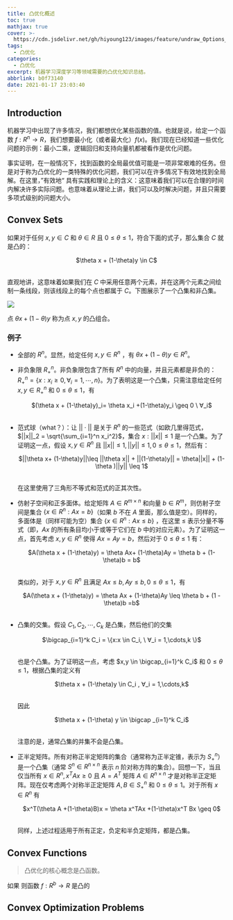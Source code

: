 ```yaml
---
title: 凸优化概述
toc: true
mathjax: true
cover: >-
  https://cdn.jsdelivr.net/gh/hiyoung123/images/feature/undraw_Options_re_9vxh.svg
tags:
  - 凸优化
categories:
  - 凸优化
excerpt: 机器学习深度学习等领域需要的凸优化知识总结。
abbrlink: b0f73140
date: 2021-01-17 23:03:40
---
```


## Introduction

机器学习中出现了许多情况，我们都想优化某些函数的值。也就是说，给定一个函数 $f:R^n \rightarrow R$，我们想要最小化（或者最大化）$f(x)$。我们现在已经知道一些优化问题的示例：最小二乘，逻辑回归和支持向量机都被看作是优化问题。

事实证明，在一般情况下，找到函数的全局最优值可能是一项非常艰难的任务。但是对于称为凸优化的一类特殊的优化问题，我们可以在许多情况下有效地找到全局解。在这里，”有效地“ 具有实践和理论上的含义：这意味着我们可以在合理的时间内解决许多实际问题。也意味着从理论上讲，我们可以及时解决问题，并且只需要多项式级别的问题大小。

## Convex Sets

如果对于任何 $x,y \in C$ 和 $\theta \in R$ 且 $0\leq \theta \leq 1$，符合下面的式子，那么集合 $C$ 就是凸的：

<center>$\theta x + (1-\theta)y \in C$</center></br>

直观地讲，这意味着如果我们在 $C$ 中采用任意两个元素，并在这两个元素之间绘制一条线段，则该线段上的每个点也都属于 $C$。下图展示了一个凸集和非凸集。

![](https://cdn.jsdelivr.net/gh/hiyoung123/images/img/img_conv_001.png)

点 $\theta x + (1-\theta)y$ 称为点 $x,y$ 的凸组合。

### 例子

* 全部的 $R^n$。显然，给定任何 $x,y \in R^n$ ，有 $\theta x + (1-\theta)y \in R^n$。

* 非负象限 $R^n_{+}$。非负象限包含了所有 $R^n$ 中的向量，并且元素都是非负的：$R^n_{+} = \{x: x_i \geq 0,∀_i =1,\cdots,n \}$。为了表明这是一个凸集，只需注意给定任何 $x,y \in R^n_+$ 和 $0\leq \theta \leq 1$，有

  <center>$(\theta x + (1-\theta)y)_i= \theta x_i +(1-\theta)y_i \geq 0 \ ∀_i$</center></br>

* 范式球（what？）：让 $||\cdot||$ 是关于 $R^n$ 的一些范式（如欧几里得范式，$||x||_2 = \sqrt{\sum_{i=1}^n x_i^2}$，集合 ${x: ||x||\leq 1}$ 是一个凸集。为了证明这一点，假设 $x,y \in R^n$ 且 $||x|| \leq 1, ||y|| \leq 1,0\leq \theta \leq 1$，然后有：

  <center>$||\theta x+ (1-\theta)y||\leq ||\theta x|| + ||(1-\theta)y|| = \theta||x|| + (1-\theta )||y|| \leq 1$</center></br>

  在这里使用了三角形不等式和范式的正其次性。

* 仿射子空间和正多面体。给定矩阵 $A \in R^{m \times n}$ 和向量 $b \in R^m$，则仿射子空间是集合 $\{x \in R^n: Ax=b \}$（如果 $b$ 不在 $A$ 里面，那么值是空）。同样的，多面体是（同样可能为空）集合 $\{ x \in R^n: Ax \leq b \}$ ，在这里 $\leq$ 表示分量不等式（即，$Ax$ 的所有条目均小于或等于它们在 $b$ 中的对应元素）。为了证明这一点，首先考虑 $x,y \in R^n$ 使得 $Ax=Ay=b$，然后对于 $0 \leq \theta \leq 1$ 有：

  <center>$A(\theta x + (1-\theta)y) = \theta Ax+ (1-\theta)Ay = \theta b + (1-\theta)b = b$</center></br>

  类似的，对于 $x,y \in R^n$ 且满足 $Ax \leq b, Ay \leq b, 0\leq \theta \leq 1$，有

  <center>$A(\theta x + (1-\theta)y) = \theta Ax + (1-\theta)Ay \leq \theta b + (1 - \theta)b =b$</center></br>

* 凸集的交集。假设 $C_1, C_2,\cdots,C_k$ 是凸集，然后他们的交集

  <center>$\bigcap_{i=1}^k C_i = \{x:x \in C_i, \ ∀_i = 1,\cdots,k \}$</center></br>

  也是个凸集。为了证明这一点，考虑 $x,y \in \bigcap_{i=1}^k C_i$ 和 $0\leq \theta \leq 1$，根据凸集的定义有

  <center>$\theta x + (1-\theta)y \in C_i , ∀_i = 1,\cdots,k$</center></br>

  因此

  <center>$\theta x + (1-\theta) y \in \bigcap _{i=1}^k C_i$</center></br>

  注意的是，通常凸集的并集不会是凸集。

* 正半定矩阵。所有对称正半定矩阵的集合（通常称为正半定锥，表示为 $S^n_{+}$）是一个凸集（通常 $S^n \in R^{n \times n }$ 表示 $n$ 阶对称方阵的集合）。回想一下，当且仅当所有 $x \in R^n,x^TAx \geq 0$ 且 $A = A^T$ 矩阵 $A \in R^{n \times n}$ 才是对称半正定矩阵。现在仅考虑两个对称半正定矩阵 $A,B \in S^n_+$ 和 $0 \leq \theta \leq 1$。对于所有 $x \in R^n$ 有

  <center>$x^T(\theta A +(1-\theta)B)x = \theta x^TAx +(1-\theta)x^T Bx \geq 0$</center></br>

  同样，上述过程适用于所有正定，负定和半负定矩阵，都是凸集。

## Convex Functions

> 凸优化的核心概念是凸函数。

如果 则函数 $f:R^b \rightarrow R$ 是凸的

## Convex Optimization Problems